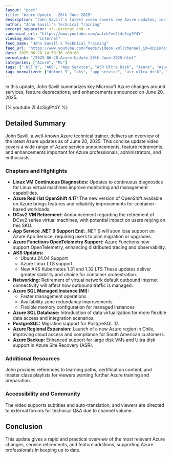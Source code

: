 ```yaml
---
layout: "post"
title: "Azure Update - 20th June 2025"
description: "John Savill's latest video covers key Azure updates, including Linux VM diagnostics, Azure Red Hat OpenShift 4.17, App Service .NET 9 support end, new AKS features, Azure SQL enhancements, regional expansions, and new backup capabilities. The update summarizes notable feature changes and service announcements across Azure."
author: "John Savill's Technical Training"
excerpt_separator: <!--excerpt_end-->
canonical_url: "https://www.youtube.com/watch?v=2L4cSig9Y4Y"
viewing_mode: "internal"
feed_name: "John Savill's Technical Training"
feed_url: "https://www.youtube.com/feeds/videos.xml?channel_id=UCpIn7ox7j7bH_OFj7tYouOQ"
date: 2025-06-20 14:50:36 +00:00
permalink: "/2025-06-20-Azure-Update-20th-June-2025.html"
categories: ["Azure", "ML"]
tags: [".NET 9", "AKS", "App Service", "ASR Ultra Disk", "Azure", "Azure Backup", "Azure Cloud", "Azure Functions", "Azure Red Hat OpenShift", "Azure Region", "Azure SQL Managed Instance", "Cloud", "Cloud Updates", "Kubernetes", "Linux VM Diagnostics", "Microsoft", "Microsoft Azure", "ML", "OpenTelemetry", "PostgreSQL", "Videos", "VNET"]
tags_normalized: ["dotnet 9", "aks", "app service", "asr ultra disk", "azure", "azure backup", "azure cloud", "azure functions", "azure red hat openshift", "azure region", "azure sql managed instance", "cloud", "cloud updates", "kubernetes", "linux vm diagnostics", "microsoft", "microsoft azure", "ml", "opentelemetry", "postgresql", "videos", "vnet"]
---
```


In this update, John Savill summarizes key Microsoft Azure changes around services, feature deprecations, and enhancements announced on June 20, 2025.<!--excerpt_end-->

{% youtube 2L4cSig9Y4Y %}

## Detailed Summary

John Savill, a well-known Azure technical trainer, delivers an overview of the latest Azure updates as of June 20, 2025. This concise update video covers a wide range of Azure service announcements, feature retirements, and enhancements important for Azure professionals, administrators, and enthusiasts.

### Chapters and Highlights

- **Linux VM Continuous Diagnostics:** Updates to continuous diagnostics for Linux virtual machines improve monitoring and management capabilities.
- **Azure Red Hat OpenShift 4.17:** The new version of OpenShift available on Azure brings features and reliability improvements for container-based workloads.
- **DCsv2 VM Retirement:** Announcement regarding the retirement of DCsv2 series virtual machines, with potential impact on users relying on this SKU.
- **App Service .NET 9 Support End:** .NET 9 will soon lose support on Azure App Service, requiring users to plan migration or upgrades.
- **Azure Functions OpenTelemetry Support:** Azure Functions now support OpenTelemetry, enhancing distributed tracing and observability.
- **AKS Updates:**
  - Ubuntu 24.04 Support
  - Azure Linux LTS support
  - New AKS Kubernetes 1.31 and 1.32 LTS
  These updates deliver greater stability and choice for container orchestration.
- **Networking:** Retirement of virtual network default outbound internet connectivity will affect how outbound traffic is managed.
- **Azure SQL Managed Instance (MI):**
  - Faster management operations
  - Availability zone redundancy improvements
  - Flexible memory configuration for managed instances
- **Azure SQL Database:** Introduction of data virtualization for more flexible data access and integration scenarios.
- **PostgreSQL:** Migration support for PostgreSQL 17.
- **Azure Regional Expansion:** Launch of a new Azure region in Chile, improving cloud access and compliance for South American customers.
- **Azure Backup:** Enhanced support for large disk VMs and Ultra disk support in Azure Site Recovery (ASR).

### Additional Resources

John provides references to learning paths, certification content, and master class playlists for viewers wanting further Azure training and preparation.

### Accessibility and Community

The video supports subtitles and auto-translation, and viewers are directed to external forums for technical Q&A due to channel volume.

## Conclusion

This update gives a rapid and practical overview of the most relevant Azure changes, service retirements, and feature additions, supporting Azure professionals in keeping up to date.
